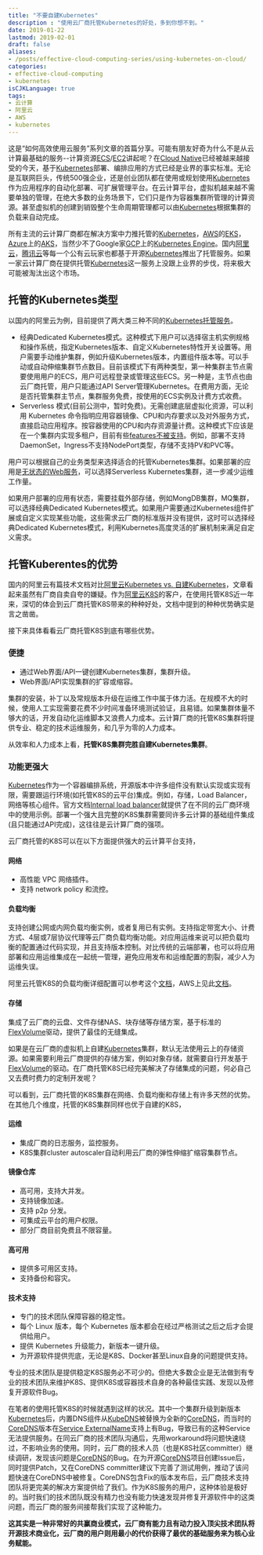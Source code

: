 ```yaml
---
title: "不要自建Kubernetes"
description : "使用云厂商托管Kubernetes的好处，多到你想不到。"
date: 2019-01-22
lastmod: 2019-02-01
draft: false
aliases:
- /posts/effective-cloud-computing-series/using-kubernetes-on-cloud/
categories:
- effective-cloud-computing
- kubernetes
isCJKLanguage: true
tags:
- 云计算
- 阿里云
- AWS
- kubernetes
---
```

这是“如何高效使用云服务”系列文章的首篇分享。可能有朋友好奇为什么不是从云计算最基础的服务--计算资源[ECS][ecs]/[EC2][ec2]讲起呢？在[Cloud Native][cloud-native]已经被越来越接受的今天，基于[Kubernetes][k8s]部署、编排应用的方式已经是业界的事实标准。无论是互联网巨头，传统500强企业，还是创业团队都在使用或规划使用[Kubernetes][k8s]作为应用程序的自动化部署、可扩展管理平台。在云计算平台，虚拟机越来越不需要单独的管理，在绝大多数的业务场景下，它们只是作为容器集群所管理的计算资源。甚至虚拟机的创建到销毁整个生命周期管理都可以由[Kubernetes][k8s]根据集群的负载来自动完成。

所有主流的云计算厂商都在解决方案中力推托管的[Kubernetes][k8s]，[AWS][aws]的[EKS][eks]，[Azure][azure]上的[AKS][aks]，当然少不了Google家[GCP][gcp]上的[Kubernetes Engine][kubernetes-engine]。国内[阿里云][aliyun-k8s]，[腾讯云][tke]等每一个公有云玩家也都基于开源[Kubernetes][k8s]推出了托管服务。如果一家云计算厂商在提供托管[Kubernetes][k8s]这一服务上没跟上业界的步伐，将来极大可能被淘汰出这个市场。

<!--more-->

## 托管的Kubernetes类型

以国内的阿里云为例，目前提供了两大类三种不同的[Kubernetes托管服务][aliyun-managed-k8s]。

- 经典Dedicated Kubernetes模式。这种模式下用户可以选择宿主机实例规格和操作系统，指定Kubernetes版本、自定义Kubernetes特性开关设置等。用户需要手动维护集群，例如升级Kubernetes版本，内置组件版本等。可以手动或自动伸缩集群节点数目。目前该模式下有两种类型，第一种集群主节点需要使用用户的ECS，用户可远程登录或管理这些ECS。另一种是，主节点也由云厂商托管，用户只能通过API Server管理Kubernetes。在费用方面，无论是否托管集群主节点，集群服务免费，按使用的ECS实例及计费方式收费。
- Serverless 模式(目前公测中，暂时免费)。无需创建底层虚拟化资源，可以利用 Kubernetes 命令指明应用容器镜像、CPU和内存要求以及对外服务方式，直接启动应用程序。按容器使用的CPU和内存资源量计费。这种模式下应该是在一个集群内实现多租户，目前有些[features不被支持][serverless-k8s-limitation]。例如，部署不支持DaemonSet，Ingress不支持NodePort类型，存储不支持PV和PVC等。

用户可以根据自己的业务类型来选择适合的托管Kubernetes集群。如果部署的应用是[无状态的Web服务][stateless-app]，可以选择Serverless Kubernetes集群，进一步减少运维工作量。

如果用户部署的应用有状态，需要挂载外部存储，例如MongDB集群，MQ集群，可以选择经典Dedicated Kubernetes模式。如果用户需要通过Kubernetes组件扩展或自定义实现某些功能，这些需求云厂商的标准版并没有提供，这时可以选择经典Dedicated Kubernetes模式，利用Kubernetes高度灵活的扩展机制来满足自定义需求。

## 托管Kuberentes的优势

国内的阿里云有篇技术文档对比[阿里云Kubernetes vs. 自建Kubernetes][aliyun-k8s-vs-self-hosted-k8s]，文章看起来虽然有厂商自卖自夸的嫌疑。作为[阿里云K8S][aliyun-k8s]的客户，在使用托管K8S近一年来，深切的体会到云厂商托管K8S带来的种种好处，文档中提到的种种优势确实是言之凿凿。

接下来具体看看云厂商托管K8S到底有哪些优势。

### 便捷

- 通过Web界面/API一键创建Kubernetes集群，集群升级。
- Web界面/API实现集群的扩容或缩容。

集群的安装，补丁以及常规版本升级在运维工作中属于体力活。在规模不大的时候，使用人工实现需要花费不少时间准备环境测试验证，且易错。如果集群体量不够大的话，开发自动化运维脚本又浪费人力成本。云计算厂商的托管K8S集群将提供专业、稳定的技术运维服务，和几乎为零的人力成本。

从效率和人力成本上看，**托管K8S集群完胜自建Kubernetes集群**。

### 功能更强大

[Kubernetes][k8s]作为一个容器编排系统，开源版本中许多组件没有默认实现或实现有限，需要跟运行环境(如托管K8S的云平台)集成。例如，存储，Load Balancer，网络等核心组件。官方文档[Internal load balancer][k8s-service-internal-load-balancer]就提供了在不同的云厂商环境中的使用示例。部署一个强大且完整的K8S集群需要同许多云计算的基础组件集成(且只能通过API完成)，这往往是云计算厂商的强项。

云厂商托管的K8S可以在以下方面提供强大的云计算平台支持，

#### 网络

- 高性能 VPC 网络插件。
- 支持 network policy 和流控。

#### 负载均衡

支持创建公网或内网负载均衡实例，或者复用已有实例。支持指定带宽大小、计费方式、4层或7层协议代理等云厂商负载均衡功能。对应用运维来说可以把负载均衡的配置通过代码实现，并且支持版本控制。对比传统的云端部署，也可以将应用部署和应用运维集成在一起统一管理，避免应用发布和运维配置的割裂，减少人为运维失误。

阿里云托管K8S的负载均衡详细配置可以参考这个[文档][aliyun-k8s-load-balancer]，AWS上见此[文档][aws-k8s-load-balancer]。

#### 存储

集成了云厂商的云盘、文件存储NAS、块存储等存储方案，基于标准的[FlexVolume][flex-volume]驱动，提供了最佳的无缝集成。

如果是在云厂商的虚拟机上自建[Kubernetes][k8s]集群，默认无法使用云上的存储资源。如果需要利用云厂商提供的存储方案，例如对象存储，就需要自行开发基于[FlexVolume][flex-volume]的驱动。在厂商托管K8S已经完美解决了存储集成的问题，何必自己又去费时费力的定制开发呢？

可以看到，云厂商托管的K8S集群在网络、负载均衡和存储上有许多天然的优势。在其他几个维度，托管的K8S集群同样也优于自建的K8S，

#### 运维

- 集成厂商的日志服务，监控服务。
- K8S集群cluster autoscaler自动利用云厂商的弹性伸缩扩缩容集群节点。

#### 镜像仓库

- 高可用，支持大并发。
- 支持镜像加速。
- 支持 p2p 分发。
- 可集成云平台的用户权限。
- 部分厂商目前免费且不限容量。

#### 高可用

- 提供多可用区支持。
- 支持备份和容灾。

#### 技术支持

- 专门的技术团队保障容器的稳定性。
- 每个 Linux 版本，每个 Kubernetes 版本都会在经过严格测试之后之后才会提供给用户。
- 提供 Kubernetes 升级能力，新版本一键升级。
- 为开源软件提供兜底，无论是K8S、Docker甚至Linux自身的问题提供支持。

专业的技术团队是提供稳定K8S服务必不可少的。但绝大多数企业是无法做到有专业的技术团队来维护K8S、提供K8S或容器技术自身的各种最佳实践、发现以及修复开源软件Bug。

在笔者的使用托管K8S的时候就遇到这样的状况。其中一个集群升级到新版本[Kubernetes][k8s]后，内置DNS组件从[KubeDNS][kube-dns]被替换为全新的[CoreDNS][core-dns]，而当时的[CoreDNS][core-dns]版本在[Service ExternalName][service-external-name]支持上有Bug，导致已有的这种Service无法提供服务。在同云厂商的技术团队沟通后，先用workaround将问题快速绕过，不影响业务的使用。同时，云厂商的技术人员（也是K8S社区committer）继续调研，发现该问题是[CoreDNS][core-dns]的Bug。在为开源[CoreDNS][core-dns]项目创建Issue后，同时提供Patch，又在CoreDNS committer建议下完善了测试用例，推动了该问题快速在CoreDNS中被修复。CoreDNS包含Fix的版本发布后，云厂商技术支持团队将更完美的解决方案提供给了我们。作为K8S服务的用户，这种体验是极好的。当时我们的技术团队既没有精力也没有能力快速发现并修复开源软件中的这类问题，而云厂商的服务间接帮我们实现了这种能力。

**这其实是一种非常好的共赢商业模式，云厂商有能力且有动力投入顶尖技术团队将开源技术商业化，云厂商的用户则用最小的代价获得了最优的基础服务来为核心业务赋能。**

[ecs]: https://cn.aliyun.com/product/ecs
[ec2]: https://aws.amazon.com/cn/ec2/
[cloud-native]: https://pivotal.io/cloud-native
[k8s]: https://kubernetes.io/
[aws]: https://aws.amazon.com/cn/
[eks]: https://aws.amazon.com/eks
[azure]: https://azure.microsoft.com/en-us/
[aks]: https://azure.microsoft.com/en-us/services/kubernetes-service/
[gcp]: https://cloud.google.com/
[kubernetes-engine]: https://cloud.google.com/kubernetes-engine/
[aliyun-k8s]: https://www.aliyun.com/product/kubernetes
[tke]: https://cloud.tencent.com/product/tke
[aliyun-managed-k8s]: https://help.aliyun.com/document_detail/86737.html
[serverless-k8s-limitation]: https://help.aliyun.com/document_detail/86371.html
[stateless-app]: https://kubernetes.io/docs/tutorials/stateless-application/
[aliyun-k8s-vs-self-hosted-k8s]: https://help.aliyun.com/document_detail/69575.html
[k8s-service-internal-load-balancer]: https://kubernetes.io/docs/concepts/services-networking/service/#internal-load-balancer
[aliyun-k8s-load-balancer]: https://help.aliyun.com/document_detail/53759.html?spm=a2c4g.11186623.2.15.73364c07mR8rhS#h2-url-4
[aws-k8s-load-balancer]: https://docs.aws.amazon.com/eks/latest/userguide/load-balancing.html
[flex-volume]: https://github.com/kubernetes/community/blob/master/contributors/devel/flexvolume.md
[kube-dns]: https://github.com/kubernetes/dns
[core-dns]: https://coredns.io/
[service-external-name]: https://kubernetes.io/docs/concepts/services-networking/service/#externalname
